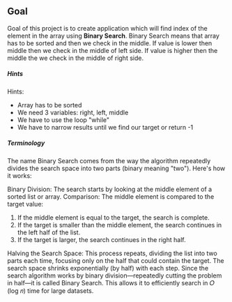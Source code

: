 ## Goal

Goal of this project is to create application which will find index of the element in the array using **Binary Search**. Binary Search means that array has to be sorted and then we check in the middle. If value is lower then middle then we check in the middle of left side. If value is higher then the middle the we check in the middle of right side.

##### Hints
Hints:
* Array has to be sorted
* We need 3 variables: right, left, middle
* We have to use the loop "while"
* We have to narrow results until we find our target or return -1

##### Terminology
The name Binary Search comes from the way the algorithm repeatedly divides the search space into two parts (binary meaning "two"). Here's how it works:

Binary Division: The search starts by looking at the middle element of a sorted list or array.
Comparison: The middle element is compared to the target value:
1. If the middle element is equal to the target, the search is complete.
2. If the target is smaller than the middle element, the search continues in the left half of the list.
3. If the target is larger, the search continues in the right half.

Halving the Search Space: This process repeats, dividing the list into two parts each time, focusing only on the half that could contain the target. The search space shrinks exponentially (by half) with each step.
Since the search algorithm works by binary division—repeatedly cutting the problem in half—it is called Binary Search. This allows it to efficiently search in 
𝑂 (log 𝑛) time for large datasets.